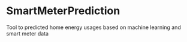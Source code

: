 # SmartMeterPrediction
Tool to predicted home energy usages based on machine learning and smart meter data
